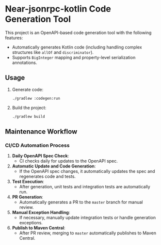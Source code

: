 # Near-jsonrpc-kotlin Code Generation Tool

This project is an OpenAPI-based code generation tool with the following features:
- Automatically generates Kotlin code (including handling complex structures like `allOf` and `discriminator`).
- Supports `BigInteger` mapping and property-level serialization annotations.

## Usage
1. Generate code:
   ```bash
   ./gradlew :codegen:run
   ```
2. Build the project:
   ```bash
   ./gradlew build
   ```

## Maintenance Workflow

### CI/CD Automation Process
1. **Daily OpenAPI Spec Check**:
   - CI checks daily for updates to the OpenAPI spec.
2. **Automatic Update and Code Generation**:
   - If the OpenAPI spec changes, it automatically updates the spec and regenerates code and tests.
3. **Test Execution**:
   - After generation, unit tests and integration tests are automatically run.
4. **PR Generation**:
   - Automatically generates a PR to the `master` branch for manual review.
5. **Manual Exception Handling**:
   - If necessary, manually update integration tests or handle generation exceptions.
6. **Publish to Maven Central**:
   - After PR review, merging to `master` automatically publishes to Maven Central.